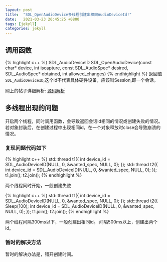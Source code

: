```yaml
---
layout: post
title:  "SDL_OpenAudioDevice多线程创建出相同AudioDeviceId!"
date:   2021-03-23 20:45:25 +0800
tags: [jekyll]
categories: jekyll
---
```

## 调用函数
{% highlight c++ %}
SDL_AudioDeviceID SDL_OpenAudioDevice(const char*          device,
                                      int                  iscapture,
                                      const SDL_AudioSpec* desired,
                                      SDL_AudioSpec*       obtained,
                                      int                  allowed_changes)
{% endhighlight %}
返回值`SDL_AudioDeviceID`,这个id不代表具体硬件设备，应该叫Session,即一个会话。

网上的帖子详细解析: 
[源码解析][SDL_OpenAudioDevice]

## 多线程出现的问题

开启两个线程，同时调用函数，会导致返回会话id相同的情况或创建失败的情况。若对象封装后，在创建过程中出现相同id，在一个对象释放时close会导致崩溃的情况。 


### 复现问题代码如下

{% highlight c++ %}
std::thread t1([](){
  int device_id = SDL_AudioDeviceID(NULL, 0, &wanted_spec, NULL, 0);
});
std::thread t2([](){
  int device_id = SDL_AudioDeviceID(NULL, 0, &wanted_spec, NULL, 0);
});
t1.join();
t2.join();
{% endhighlight %}

两个线程同时开始，一般创建失败

{% highlight c++ %}
std::thread t1([](){
  int device_id = SDL_AudioDeviceID(NULL, 0, &wanted_spec, NULL, 0);
});
std::thread t2([](){
  Sleep(100);
  int device_id = SDL_AudioDeviceID(NULL, 0, &wanted_spec, NULL, 0);
});
t1.join();
t2.join();
{% endhighlight %}

两个线程间隔300ms以下，一般创建出相同id。 
间隔500ms以上，创建出两个id。

### 暂时的解决方法

暂时的解决办法是，错开创建时间。

[SDL_OpenAudioDevice]: http://www.libsdl.cn/bbs/forum.php?mod=viewthread&tid=90]
